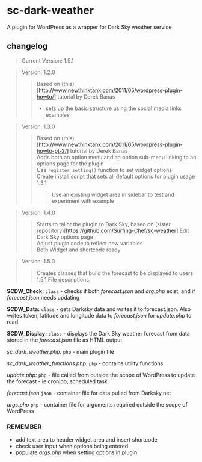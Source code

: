 # sc-dark-weather #
A plugin for WordPress as a wrapper for Dark Sky weather service  
## changelog ##
> Current Version: 1.5.1

> Version: 1.2.0  
> > Based on (this)[http://www.newthinktank.com/2011/05/wordpress-plugin-howto/] tutorial by Derek Banas  
> > - sets up the basic structure using the social media links examples  

> Version: 1.3.0  
> > Based on (this)[http://www.newthinktank.com/2011/05/wordpress-plugin-howto-pt-2/] tutorial by Derek Banas  
> > Adds both an option menu and an option sub-menu linking to an options page for the plugin  
> > Use `register_setting()` function to set widget options   
> > Create install script that sets all default options for plugin usage
> > 1.3.1
> > > Use an existing widget area in sidebar to test and experiment with example
> > >   

> Version: 1.4.0  
> > Starts to tailor the plugin to Dark Sky, based on (sister repository)[https://github.com/Surfing-Chef/sc-weather]
> > Edit Dark Sky options page  
> > Adjust plugin code to reflect new variables  
> > Both Widget and shortcode ready  

> Version: 1.5.0  
> > Creates classes that build the forecast to be displayed to users  
> > 1.5.1 File descriptions:

__SCDW_Check:__ `class` - checks if both *forecast.json* and *arg.php* exist, and if *forecast.json* needs updating  

__SCDW_Data:__ `class` - gets Darksky data and writes it to forecast.json.
Also writes token, latitude and longitude data to *forecast.json* for *update.php* to read.

__SCDW_Display:__ `class` - displays the Dark Sky weather forecast from data stored in the *forecast.json* file as HTML output  

_sc_dark_weather.php:_ `php` - main plugin file  

_sc_dark_weather_functions.php:_ `php` - contains utility functions   

_update.php:_ `php` - file called from outside the scope of WordPress to update the forecast - ie cronjob, scheduled task  

_forecast.json_ `json` - container file for data pulled from Darksky.net  

_args.php_ `php` - container file for arguments required outside the scope of WordPress   

### __REMEMBER__ ###
- add text area to header widget area and insert shortcode  
- check user input when options being entered  
- populate *args.php* when setting options in plugin  
